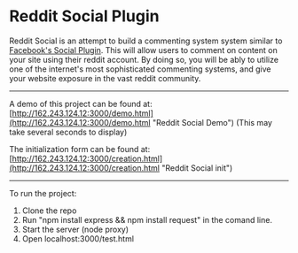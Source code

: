 Reddit Social Plugin
=============
Reddit Social is an attempt to build a commenting system system similar to [Facebook's Social Plugin](https://developers.facebook.com/docs/plugins/comments/ "Facebook Social Comments").  This will allow users to comment on content on your site using their reddit account.  By doing so, you will be ably to utilize one of the internet's most sophisticated commenting systems, and give your website exposure in the vast reddit community.

---

A demo of this project can be found at: [http://162.243.124.12:3000/demo.html](http://162.243.124.12:3000/demo.html "Reddit Social Demo") (This may take several seconds to display)

The initialization form can be found at: [http://162.243.124.12:3000/creation.html](http://162.243.124.12:3000/creation.html "Reddit Social init")

---


To run the project:

1. Clone the repo
2. Run "npm install express && npm install request" in the comand line.
3. Start the server (node proxy)
4. Open localhost:3000/test.html

